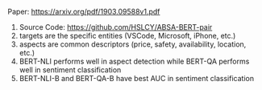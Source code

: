 Paper: https://arxiv.org/pdf/1903.09588v1.pdf
1) Source Code: https://github.com/HSLCY/ABSA-BERT-pair
2) targets are the specific entities (VSCode, Microsoft, iPhone, etc.)
3) aspects are common descriptors (price, safety, availability, location, etc.)
4) BERT-NLI performs well in aspect detection while BERT-QA performs well in sentiment classification
5) BERT-NLI-B and BERT-QA-B have best AUC in sentiment classification